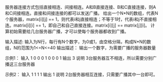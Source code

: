 服务器连接方式包括直接相连、间接相连。A和B直接连接、B和C直接连接，则A和C间接相连。直接和间接连接的都可以发送广播。
给出一个N*N的数组，代表N个服务器，matrix[i][j] == 1，则代表i和j直接相连；不等于1时，代表i和j不直接相连。matrix[i][i] == 1，即自己和自己直接连接。matrix[i][j] == matrix[j][i]。
计算初始需要给几台服务器广播，才可以使每个服务器都收到广播。

输入描述:
输入为N行，每行有N个数字，为0或1，由空格分隔，构成N*N的数组，N的范围为1<=N<=40
输出描述：
输出一个数字，为需要广播的服务器数量

示例1：
输入
1 0 0 
0 1 0
0 0 1
输出
3
说明
3台服务器互不相连，所以需要分别广播这三台服务器

示例2：
输入
1 1
1 1
输出
1
说明
2台服务器相互连接，只需要广播其中一台即可。
